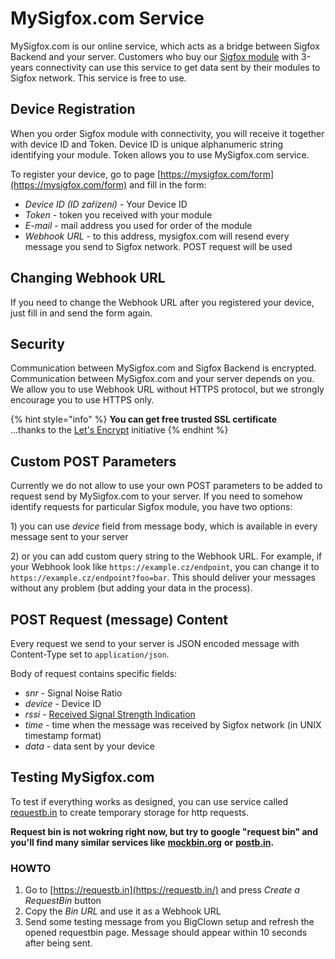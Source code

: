 # MySigfox.com Service

MySigfox.com is our online service, which acts as a bridge between Sigfox Backend and your server. Customers who buy our [Sigfox module](https://shop.bigclown.com/bundle-sigfoxmodule-mysigfoxplatinum3y/) with 3-years connectivity can use this service to get data sent by their modules to Sigfox network. This service is free to use.

## Device Registration

When you order Sigfox module with connectivity, you will receive it together with device ID and Token. Device ID is unique alphanumeric string identifying your module. Token allows you to use MySigfox.com service.

To register your device, go to page [https://mysigfox.com/form](https://mysigfox.com/form) and fill in the form:

* _Device ID \(ID zařízení\)_ - Your Device ID
* _Token_ - token you received with your module
* _E-mail_ - mail address you used for order of the module
* _Webhook URL_ - to this address, mysigfox.com will resend every message you send to Sigfox network. POST request will be used

## Changing Webhook URL

If you need to change the Webhook URL after you registered your device, just fill in and send the form again.

## Security

Communication between MySigfox.com and Sigfox Backend is encrypted. Communication between MySigfox.com and your server depends on you. We allow you to use Webhook URL without HTTPS protocol, but we strongly encourage you to use HTTPS only.

{% hint style="info" %}
**You can get free trusted SSL certificate**  
...thanks to the [Let's Encrypt](https://letsencrypt.org/) initiative
{% endhint %}

## Custom POST Parameters

Currently we do not allow to use your own POST parameters to be added to request send by MySigfox.com to your server. If you need to somehow identify requests for particular Sigfox module, you have two options:

1\) you can use _device_ field from message body, which is available in every message sent to your server

2\) or you can add custom query string to the Webhook URL. For example, if your Webhook look like `https://example.cz/endpoint`, you can change it to `https://example.cz/endpoint?foo=bar`. This should deliver your messages without any problem \(but adding your data in the process\).

## POST Request \(message\) Content

Every request we send to your server is JSON encoded message with Content-Type set to `application/json`.

Body of request contains specific fields:

* _snr_ - Signal Noise Ratio
* _device_ - Device ID
* _rssi_ - [Received Signal Strength Indication](https://ask.sigfox.com/questions/2017/snr-rssi.html)
* _time_ - time when the message was received by Sigfox network \(in UNIX timestamp format\)
* _data_ - data sent by your device

## Testing MySigfox.com

To test if everything works as designed, you can use service called [requestb.in](https://requestb.in/) to create temporary storage for http requests.

**Request bin is not wokring right now, but try to google "request bin" and you'll find many similar services like** [**mockbin.org**](http://mockbin.org/) **or** [**postb.in**](https://postb.in/)**.**

### **HOWTO**

1. Go to [https://requestb.in](https://requestb.in/) and press _Create a RequestBin_ button
2. Copy the _Bin URL_ and use it as a Webhook URL
3. Send some testing message from you BigClown setup and refresh the opened requestbin page. Message should appear within 10 seconds after being sent. 

